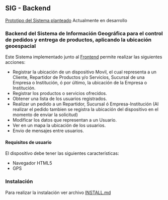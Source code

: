 ## SIG - Backend

[Prototipo del Sistema planteado](https://sig.macx.tk/)
Actualmente en desarrollo

### Backend del Sistema de Información Geográfica para el control de pedidos y entrega de productos, aplicando la ubicación geoespacial

Este Sistema implementado junto al [Frontend](https://github.com/marceloalejoc/sig-frontend) permite realizar las siguientes acciones:

- Registrar la ubicación de un dispositivo Movil, el cual representa a un Cliente, Repartidor de Productos y/o Servicios, Sucursal de una Empresa o Institución, ó por último, la ubicación de la Empresa o Institución.
- Registrar los productos o servicios ofrecidos.
- Obtener una lista de los usuarios registrados.
- Realizar un pedido a un Repartidor, Sucursal ó Empresa-Institución (Al realizar el pedido tambien se registra la ubicación del dispositivo en el momento de enviar la solicitud)
- Modificar los datos que representan a un Usuario.
- Ver en un mapa la ubicación de los usuarios.
- Envio de mensajes entre usuarios.

#### Requisitos de usuario

El dispositivo debe tener las siguientes características:

- Navegador HTML5
- GPS

### Instalación

Para realizar la instalación ver archivo [INSTALL.md](INSTALL.md)
